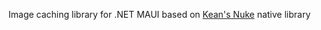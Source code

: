 Image caching library for .NET MAUI based on [Kean's Nuke](https://github.com/kean/Nuke) native library